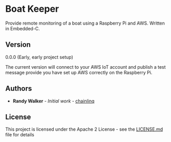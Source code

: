 # Boat Keeper

Provide remote monitoring of a boat using a Raspberry Pi and AWS. Written in Embedded-C.

## Version
0.0.0 (Early, early project setup)

The current version will connect to your AWS IoT account and publish a test message provide you have set up AWS correctly on the Raspberry Pi.

## Authors

* **Randy Walker** - *Initial work* - [chainlinq](https://github.com/chainlinq)

## License

This project is licensed under the Apache 2 License - see the [LICENSE.md](LICENSE) file for details

